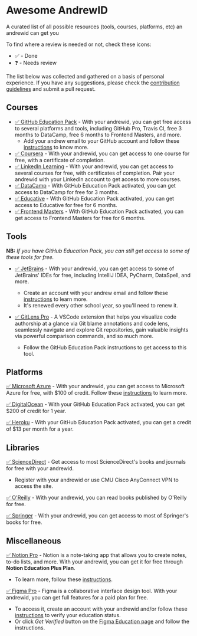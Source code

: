 # Awesome AndrewID
A curated list of all possible resources (tools, courses, platforms, etc) an andrewid can get you

To find where a review is needed or not, check these icons:
- ✅ - Done
- ❓ - Needs review

The list below was collected and gathered on a basis of personal experience. If you have any suggestions, please check the [contribution guidelines](CONTRIBUTING.md) and submit a pull request.

## **Courses**
- [✅ GitHub Education Pack](https://education.github.com/pack) - With your andrewid, you can get free access to several platforms and tools, including GitHub Pro, Travis CI, free 3 months to DataCamp, free 6 months to Frontend Masters, and more.
  - Add your andrew email to your GitHub account and follow these [instructions](https://help.github.com/en/github/teaching-and-learning-with-github-education/applying-for-a-student-developer-pack) to know more.
- [✅ Coursera](https://www.coursera.org/) - With your andrewid, you can get access to one course for free, with a certificate of completion.
- [✅ LinkedIn Learning](https://www.linkedin.com/learning/) - With your andrewid, you can get access to several courses for free, with certificates of completion. Pair your andrewid with your LinkedIn account to get access to more courses.
- [✅ DataCamp](https://www.datacamp.com/) - With GitHub Education Pack activated, you can get access to DataCamp for free for 3 months.
- [✅ Educative](https://www.educative.io/) - With GitHub Education Pack activated, you can get access to Educative for free for 6 months.
- [✅ Frontend Masters](https://frontendmasters.com/) - With GitHub Education Pack activated, you can get access to Frontend Masters for free for 6 months.

## **Tools**
**NB:** _If you have GitHub Education Pack, you can still get access to some of these tools for free._

- [✅ JetBrains](https://www.jetbrains.com/) - With your andrewid, you can get access to some of JetBrains' IDEs for free, including IntelliJ IDEA, PyCharm, DataSpell, and more.
  - Create an account with your andrew email and follow these [instructions](https://www.jetbrains.com/community/education/#students) to learn more.
  - It's renewed every other school year, so you'll need to renew it.
  
- [✅ GitLens Pro](https://gitlens.amod.io/) - A VSCode extension that helps you visualize code authorship at a glance via Git blame annotations and code lens, seamlessly navigate and explore Git repositories, gain valuable insights via powerful comparison commands, and so much more.
  - Follow the GitHub Education Pack instructions to get access to this tool.

## **Platforms**
[✅ Microsoft Azure](https://azure.microsoft.com/en-us) - With your andrewid, you can get access to Microsoft Azure for free, with $100 of credit. Follow these [instructions](https://azure.microsoft.com/en-us/free/students/) to learn more.

[✅ DigitalOcean](https://www.digitalocean.com/) - With your GitHub Education Pack activated, you can get $200 of credit for 1 year.

[✅ Heroku](https://www.heroku.com/) - With your GitHub Education Pack activated, you can get a credit of $13 per month for a year.

## **Libraries**
[✅ ScienceDirect](https://www.sciencedirect.com/) - Get access to most ScienceDirect's books and journals for free with your andrewid. 
  - Register with your andrewid or use CMU Cisco AnyConnect VPN to access the site.

[✅ O'Reilly](https://www.oreilly.com/) - With your andrewid, you can read books published by O'Reilly for free.

[✅ Springer](https://link.springer.com/) - With your andrewid, you can get access to most of Springer's books for free.

## **Miscellaneous**
[✅ Notion Pro](https://www.notion.so/) - Notion is a note-taking app that allows you to create notes, to-do lists, and more. With your andrewid, you can get it for free through **Notion Education Plus Plan**.
 - To learn more, follow these [instructions](https://www.notion.so/help/notion-for-education).

[✅ Figma Pro](https://www.figma.com/) - Figma is a collaborative interface design tool. With your andrewid, you can get full features for a paid plan for free.
  - To access it, create an account with your andrewid and/or follow these [instructions](https://help.figma.com/hc/en-us/articles/360041061214-Verify-education-status) to verify your education status.
  - Or click *Get Verified* button on the [Figma Education page](https://www.figma.com/education/students/) and follow the instructions.



